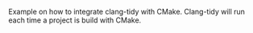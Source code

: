 Example on how to integrate clang-tidy with CMake.
Clang-tidy will run each time a project is build with CMake.

